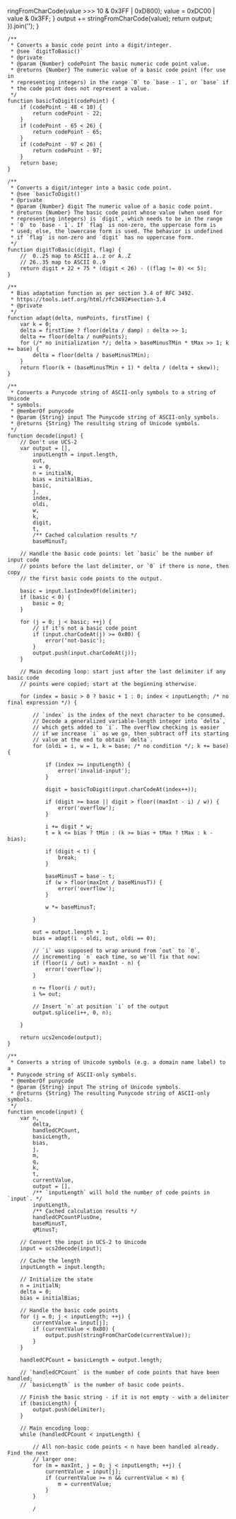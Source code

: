 ringFromCharCode(value >>> 10 & 0x3FF | 0xD800);
				value = 0xDC00 | value & 0x3FF;
			}
			output += stringFromCharCode(value);
			return output;
		}).join('');
	}

	/**
	 * Converts a basic code point into a digit/integer.
	 * @see `digitToBasic()`
	 * @private
	 * @param {Number} codePoint The basic numeric code point value.
	 * @returns {Number} The numeric value of a basic code point (for use in
	 * representing integers) in the range `0` to `base - 1`, or `base` if
	 * the code point does not represent a value.
	 */
	function basicToDigit(codePoint) {
		if (codePoint - 48 < 10) {
			return codePoint - 22;
		}
		if (codePoint - 65 < 26) {
			return codePoint - 65;
		}
		if (codePoint - 97 < 26) {
			return codePoint - 97;
		}
		return base;
	}

	/**
	 * Converts a digit/integer into a basic code point.
	 * @see `basicToDigit()`
	 * @private
	 * @param {Number} digit The numeric value of a basic code point.
	 * @returns {Number} The basic code point whose value (when used for
	 * representing integers) is `digit`, which needs to be in the range
	 * `0` to `base - 1`. If `flag` is non-zero, the uppercase form is
	 * used; else, the lowercase form is used. The behavior is undefined
	 * if `flag` is non-zero and `digit` has no uppercase form.
	 */
	function digitToBasic(digit, flag) {
		//  0..25 map to ASCII a..z or A..Z
		// 26..35 map to ASCII 0..9
		return digit + 22 + 75 * (digit < 26) - ((flag != 0) << 5);
	}

	/**
	 * Bias adaptation function as per section 3.4 of RFC 3492.
	 * https://tools.ietf.org/html/rfc3492#section-3.4
	 * @private
	 */
	function adapt(delta, numPoints, firstTime) {
		var k = 0;
		delta = firstTime ? floor(delta / damp) : delta >> 1;
		delta += floor(delta / numPoints);
		for (/* no initialization */; delta > baseMinusTMin * tMax >> 1; k += base) {
			delta = floor(delta / baseMinusTMin);
		}
		return floor(k + (baseMinusTMin + 1) * delta / (delta + skew));
	}

	/**
	 * Converts a Punycode string of ASCII-only symbols to a string of Unicode
	 * symbols.
	 * @memberOf punycode
	 * @param {String} input The Punycode string of ASCII-only symbols.
	 * @returns {String} The resulting string of Unicode symbols.
	 */
	function decode(input) {
		// Don't use UCS-2
		var output = [],
		    inputLength = input.length,
		    out,
		    i = 0,
		    n = initialN,
		    bias = initialBias,
		    basic,
		    j,
		    index,
		    oldi,
		    w,
		    k,
		    digit,
		    t,
		    /** Cached calculation results */
		    baseMinusT;

		// Handle the basic code points: let `basic` be the number of input code
		// points before the last delimiter, or `0` if there is none, then copy
		// the first basic code points to the output.

		basic = input.lastIndexOf(delimiter);
		if (basic < 0) {
			basic = 0;
		}

		for (j = 0; j < basic; ++j) {
			// if it's not a basic code point
			if (input.charCodeAt(j) >= 0x80) {
				error('not-basic');
			}
			output.push(input.charCodeAt(j));
		}

		// Main decoding loop: start just after the last delimiter if any basic code
		// points were copied; start at the beginning otherwise.

		for (index = basic > 0 ? basic + 1 : 0; index < inputLength; /* no final expression */) {

			// `index` is the index of the next character to be consumed.
			// Decode a generalized variable-length integer into `delta`,
			// which gets added to `i`. The overflow checking is easier
			// if we increase `i` as we go, then subtract off its starting
			// value at the end to obtain `delta`.
			for (oldi = i, w = 1, k = base; /* no condition */; k += base) {

				if (index >= inputLength) {
					error('invalid-input');
				}

				digit = basicToDigit(input.charCodeAt(index++));

				if (digit >= base || digit > floor((maxInt - i) / w)) {
					error('overflow');
				}

				i += digit * w;
				t = k <= bias ? tMin : (k >= bias + tMax ? tMax : k - bias);

				if (digit < t) {
					break;
				}

				baseMinusT = base - t;
				if (w > floor(maxInt / baseMinusT)) {
					error('overflow');
				}

				w *= baseMinusT;

			}

			out = output.length + 1;
			bias = adapt(i - oldi, out, oldi == 0);

			// `i` was supposed to wrap around from `out` to `0`,
			// incrementing `n` each time, so we'll fix that now:
			if (floor(i / out) > maxInt - n) {
				error('overflow');
			}

			n += floor(i / out);
			i %= out;

			// Insert `n` at position `i` of the output
			output.splice(i++, 0, n);

		}

		return ucs2encode(output);
	}

	/**
	 * Converts a string of Unicode symbols (e.g. a domain name label) to a
	 * Punycode string of ASCII-only symbols.
	 * @memberOf punycode
	 * @param {String} input The string of Unicode symbols.
	 * @returns {String} The resulting Punycode string of ASCII-only symbols.
	 */
	function encode(input) {
		var n,
		    delta,
		    handledCPCount,
		    basicLength,
		    bias,
		    j,
		    m,
		    q,
		    k,
		    t,
		    currentValue,
		    output = [],
		    /** `inputLength` will hold the number of code points in `input`. */
		    inputLength,
		    /** Cached calculation results */
		    handledCPCountPlusOne,
		    baseMinusT,
		    qMinusT;

		// Convert the input in UCS-2 to Unicode
		input = ucs2decode(input);

		// Cache the length
		inputLength = input.length;

		// Initialize the state
		n = initialN;
		delta = 0;
		bias = initialBias;

		// Handle the basic code points
		for (j = 0; j < inputLength; ++j) {
			currentValue = input[j];
			if (currentValue < 0x80) {
				output.push(stringFromCharCode(currentValue));
			}
		}

		handledCPCount = basicLength = output.length;

		// `handledCPCount` is the number of code points that have been handled;
		// `basicLength` is the number of basic code points.

		// Finish the basic string - if it is not empty - with a delimiter
		if (basicLength) {
			output.push(delimiter);
		}

		// Main encoding loop:
		while (handledCPCount < inputLength) {

			// All non-basic code points < n have been handled already. Find the next
			// larger one:
			for (m = maxInt, j = 0; j < inputLength; ++j) {
				currentValue = input[j];
				if (currentValue >= n && currentValue < m) {
					m = currentValue;
				}
			}

			/